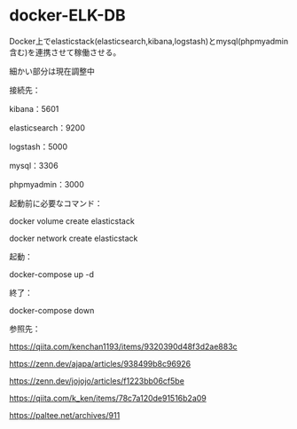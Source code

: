 # docker-ELK-DB

Docker上でelasticstack(elasticsearch,kibana,logstash)とmysql(phpmyadmin含む)を連携させて稼働させる。

細かい部分は現在調整中


接続先：

  kibana：5601

  elasticsearch：9200

  logstash：5000

  mysql：3306

  phpmyadmin：3000


起動前に必要なコマンド：

  docker volume create elasticstack

  docker network create elasticstack

起動：

  docker-compose up -d

終了：

  docker-compose down


参照先：

  https://qiita.com/kenchan1193/items/9320390d48f3d2ae883c

  https://zenn.dev/ajapa/articles/938499b8c96926

  https://zenn.dev/jojojo/articles/f1223bb06cf5be

  https://qiita.com/k_ken/items/78c7a120de91516b2a09

  https://paltee.net/archives/911
